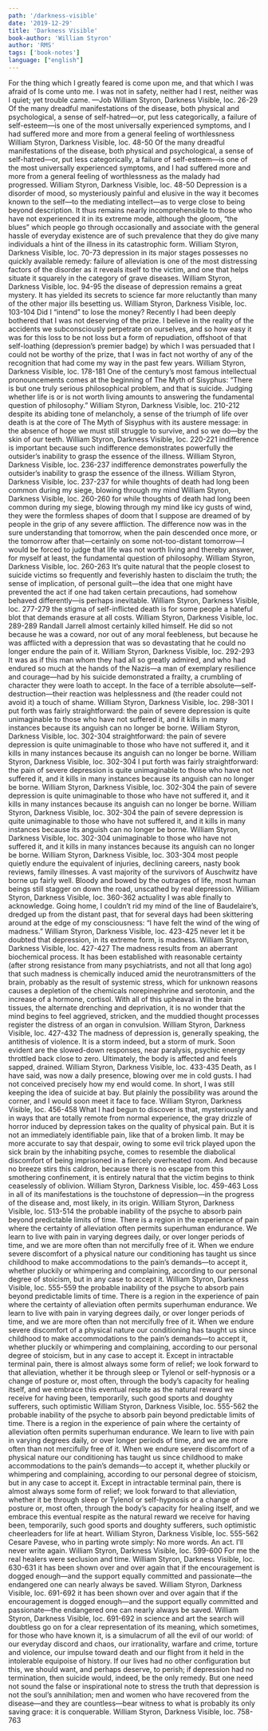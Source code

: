 ```yaml
---
path: '/darkness-visible'
date: '2019-12-29'
title: 'Darkness Visible'
book-author: 'William Styron'
author: 'RMS'
tags: ['book-notes']
language: ["english"]
---
```


For the thing which I greatly feared is come upon me, and that which I was afraid of Is come unto me. I was not in safety, neither had I rest, neither was I quiet; yet trouble came. —Job
William Styron, Darkness Visible, loc. 26-29
Of the many dreadful manifestations of the disease, both physical and psychological, a sense of self-hatred—or, put less categorically, a failure of self-esteem—is one of the most universally experienced symptoms, and I had suffered more and more from a general feeling of worthlessness
William Styron, Darkness Visible, loc. 48-50
Of the many dreadful manifestations of the disease, both physical and psychological, a sense of self-hatred—or, put less categorically, a failure of self-esteem—is one of the most universally experienced symptoms, and I had suffered more and more from a general feeling of worthlessness as the malady had progressed.
William Styron, Darkness Visible, loc. 48-50
Depression is a disorder of mood, so mysteriously painful and elusive in the way it becomes known to the self—to the mediating intellect—as to verge close to being beyond description. It thus remains nearly incomprehensible to those who have not experienced it in its extreme mode, although the gloom, “the blues” which people go through occasionally and associate with the general hassle of everyday existence are of such prevalence that they do give many individuals a hint of the illness in its catastrophic form.
William Styron, Darkness Visible, loc. 70-73
depression in its major stages possesses no quickly available remedy: failure of alleviation is one of the most distressing factors of the disorder as it reveals itself to the victim, and one that helps situate it squarely in the category of grave diseases.
William Styron, Darkness Visible, loc. 94-95
the disease of depression remains a great mystery. It has yielded its secrets to science far more reluctantly than many of the other major ills besetting us.
William Styron, Darkness Visible, loc. 103-104
Did I “intend” to lose the money? Recently I had been deeply bothered that I was not deserving of the prize. I believe in the reality of the accidents we subconsciously perpetrate on ourselves, and so how easy it was for this loss to be not loss but a form of repudiation, offshoot of that self-loathing (depression’s premier badge) by which I was persuaded that I could not be worthy of the prize, that I was in fact not worthy of any of the recognition that had come my way in the past few years.
William Styron, Darkness Visible, loc. 178-181
One of the century’s most famous intellectual pronouncements comes at the beginning of The Myth of Sisyphus: “There is but one truly serious philosophical problem, and that is suicide. Judging whether life is or is not worth living amounts to answering the fundamental question of philosophy.”
William Styron, Darkness Visible, loc. 210-212
despite its abiding tone of melancholy, a sense of the triumph of life over death is at the core of The Myth of Sisyphus with its austere message: in the absence of hope we must still struggle to survive, and so we do—by the skin of our teeth.
William Styron, Darkness Visible, loc. 220-221
indifference is important because such indifference demonstrates powerfully the outsider’s inability to grasp the essence of the illness.
William Styron, Darkness Visible, loc. 236-237
indifference demonstrates powerfully the outsider’s inability to grasp the essence of the illness.
William Styron, Darkness Visible, loc. 237-237
for while thoughts of death had long been common during my siege, blowing through my mind
William Styron, Darkness Visible, loc. 260-260
for while thoughts of death had long been common during my siege, blowing through my mind like icy gusts of wind, they were the formless shapes of doom that I suppose are dreamed of by people in the grip of any severe affliction. The difference now was in the sure understanding that tomorrow, when the pain descended once more, or the tomorrow after that—certainly on some not-too-distant tomorrow—I would be forced to judge that life was not worth living and thereby answer, for myself at least, the fundamental question of philosophy.
William Styron, Darkness Visible, loc. 260-263
It’s quite natural that the people closest to suicide victims so frequently and feverishly hasten to disclaim the truth; the sense of implication, of personal guilt—the idea that one might have prevented the act if one had taken certain precautions, had somehow behaved differently—is perhaps inevitable.
William Styron, Darkness Visible, loc. 277-279
the stigma of self-inflicted death is for some people a hateful blot that demands erasure at all costs.
William Styron, Darkness Visible, loc. 289-289
Randall Jarrell almost certainly killed himself. He did so not because he was a coward, nor out of any moral feebleness, but because he was afflicted with a depression that was so devastating that he could no longer endure the pain of it.
William Styron, Darkness Visible, loc. 292-293
It was as if this man whom they had all so greatly admired, and who had endured so much at the hands of the Nazis—a man of exemplary resilience and courage—had by his suicide demonstrated a frailty, a crumbling of character they were loath to accept. In the face of a terrible absolute—self-destruction—their reaction was helplessness and (the reader could not avoid it) a touch of shame.
William Styron, Darkness Visible, loc. 298-301
I put forth was fairly straightforward: the pain of severe depression is quite unimaginable to those who have not suffered it, and it kills in many instances because its anguish can no longer be borne.
William Styron, Darkness Visible, loc. 302-304
straightforward: the pain of severe depression is quite unimaginable to those who have not suffered it, and it kills in many instances because its anguish can no longer be borne.
William Styron, Darkness Visible, loc. 302-304
I put forth was fairly straightforward: the pain of severe depression is quite unimaginable to those who have not suffered it, and it kills in many instances because its anguish can no longer be borne.
William Styron, Darkness Visible, loc. 302-304
the pain of severe depression is quite unimaginable to those who have not suffered it, and it kills in many instances because its anguish can no longer be borne.
William Styron, Darkness Visible, loc. 302-304
the pain of severe depression is quite unimaginable to those who have not suffered it, and it kills in many instances because its anguish can no longer be borne.
William Styron, Darkness Visible, loc. 302-304
unimaginable to those who have not suffered it, and it kills in many instances because its anguish can no longer be borne.
William Styron, Darkness Visible, loc. 303-304
most people quietly endure the equivalent of injuries, declining careers, nasty book reviews, family illnesses. A vast majority of the survivors of Auschwitz have borne up fairly well. Bloody and bowed by the outrages of life, most human beings still stagger on down the road, unscathed by real depression.
William Styron, Darkness Visible, loc. 360-362
actuality I was able finally to acknowledge. Going home, I couldn’t rid my mind of the line of Baudelaire’s, dredged up from the distant past, that for several days had been skittering around at the edge of my consciousness: “I have felt the wind of the wing of madness.”
William Styron, Darkness Visible, loc. 423-425
never let it be doubted that depression, in its extreme form, is madness.
William Styron, Darkness Visible, loc. 427-427
The madness results from an aberrant biochemical process. It has been established with reasonable certainty (after strong resistance from many psychiatrists, and not all that long ago) that such madness is chemically induced amid the neurotransmitters of the brain, probably as the result of systemic stress, which for unknown reasons causes a depletion of the chemicals norepinephrine and serotonin, and the increase of a hormone, cortisol. With all of this upheaval in the brain tissues, the alternate drenching and deprivation, it is no wonder that the mind begins to feel aggrieved, stricken, and the muddied thought processes register the distress of an organ in convulsion.
William Styron, Darkness Visible, loc. 427-432
The madness of depression is, generally speaking, the antithesis of violence. It is a storm indeed, but a storm of murk. Soon evident are the slowed-down responses, near paralysis, psychic energy throttled back close to zero. Ultimately, the body is affected and feels sapped, drained.
William Styron, Darkness Visible, loc. 433-435
Death, as I have said, was now a daily presence, blowing over me in cold gusts. I had not conceived precisely how my end would come. In short, I was still keeping the idea of suicide at bay. But plainly the possibility was around the corner, and I would soon meet it face to face.
William Styron, Darkness Visible, loc. 456-458
What I had begun to discover is that, mysteriously and in ways that are totally remote from normal experience, the gray drizzle of horror induced by depression takes on the quality of physical pain. But it is not an immediately identifiable pain, like that of a broken limb. It may be more accurate to say that despair, owing to some evil trick played upon the sick brain by the inhabiting psyche, comes to resemble the diabolical discomfort of being imprisoned in a fiercely overheated room. And because no breeze stirs this caldron, because there is no escape from this smothering confinement, it is entirely natural that the victim begins to think ceaselessly of oblivion.
William Styron, Darkness Visible, loc. 459-463
Loss in all of its manifestations is the touchstone of depression—in the progress of the disease and, most likely, in its origin.
William Styron, Darkness Visible, loc. 513-514
the probable inability of the psyche to absorb pain beyond predictable limits of time. There is a region in the experience of pain where the certainty of alleviation often permits superhuman endurance. We learn to live with pain in varying degrees daily, or over longer periods of time, and we are more often than not mercifully free of it. When we endure severe discomfort of a physical nature our conditioning has taught us since childhood to make accommodations to the pain’s demands—to accept it, whether pluckily or whimpering and complaining, according to our personal degree of stoicism, but in any case to accept it.
William Styron, Darkness Visible, loc. 555-559
the probable inability of the psyche to absorb pain beyond predictable limits of time. There is a region in the experience of pain where the certainty of alleviation often permits superhuman endurance. We learn to live with pain in varying degrees daily, or over longer periods of time, and we are more often than not mercifully free of it. When we endure severe discomfort of a physical nature our conditioning has taught us since childhood to make accommodations to the pain’s demands—to accept it, whether pluckily or whimpering and complaining, according to our personal degree of stoicism, but in any case to accept it. Except in intractable terminal pain, there is almost always some form of relief; we look forward to that alleviation, whether it be through sleep or Tylenol or self-hypnosis or a change of posture or, most often, through the body’s capacity for healing itself, and we embrace this eventual respite as the natural reward we receive for having been, temporarily, such good sports and doughty sufferers, such optimistic
William Styron, Darkness Visible, loc. 555-562
the probable inability of the psyche to absorb pain beyond predictable limits of time. There is a region in the experience of pain where the certainty of alleviation often permits superhuman endurance. We learn to live with pain in varying degrees daily, or over longer periods of time, and we are more often than not mercifully free of it. When we endure severe discomfort of a physical nature our conditioning has taught us since childhood to make accommodations to the pain’s demands—to accept it, whether pluckily or whimpering and complaining, according to our personal degree of stoicism, but in any case to accept it. Except in intractable terminal pain, there is almost always some form of relief; we look forward to that alleviation, whether it be through sleep or Tylenol or self-hypnosis or a change of posture or, most often, through the body’s capacity for healing itself, and we embrace this eventual respite as the natural reward we receive for having been, temporarily, such good sports and doughty sufferers, such optimistic cheerleaders for life at heart.
William Styron, Darkness Visible, loc. 555-562
Cesare Pavese, who in parting wrote simply: No more words. An act. I’ll never write again.
William Styron, Darkness Visible, loc. 599-600
For me the real healers were seclusion and time.
William Styron, Darkness Visible, loc. 630-631
it has been shown over and over again that if the encouragement is dogged enough—and the support equally committed and passionate—the endangered one can nearly always be saved.
William Styron, Darkness Visible, loc. 691-692
it has been shown over and over again that if the encouragement is dogged enough—and the support equally committed and passionate—the endangered one can nearly always be saved.
William Styron, Darkness Visible, loc. 691-692
in science and art the search will doubtless go on for a clear representation of its meaning, which sometimes, for those who have known it, is a simulacrum of all the evil of our world: of our everyday discord and chaos, our irrationality, warfare and crime, torture and violence, our impulse toward death and our flight from it held in the intolerable equipoise of history. If our lives had no other configuration but this, we should want, and perhaps deserve, to perish; if depression had no termination, then suicide would, indeed, be the only remedy. But one need not sound the false or inspirational note to stress the truth that depression is not the soul’s annihilation; men and women who have recovered from the disease—and they are countless—bear witness to what is probably its only saving grace: it is conquerable.
William Styron, Darkness Visible, loc. 758-763
